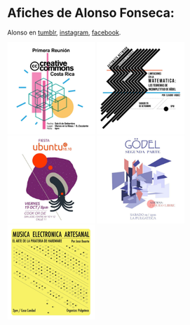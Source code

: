 # Afiches de Alonso Fonseca:

Alonso en [tumblr](http://rosagestalt.tumblr.com/), [instagram](https://www.instagram.com/_alonso_fonseca_/), [facebook](https://www.facebook.com/Malonska).

<img src="20180908-cc.jpeg" alt="Primera Reunión de Creative Commons Costa Rica" width="200"/>
<img src="20180929-automata.jpeg" alt="Teoremas de incompletitud de Gödel" width="200"/>
<img src="20181019-ubuntu.jpeg" alt="Fiesta de lanzamiento de Ubuntu 18.10" width="200"/>
<img src="20190119.jpeg" alt="Gödel 2" width="200"/>
<img src="20190209.jpeg" alt="Música electrónica artesanal" width="200"/>
